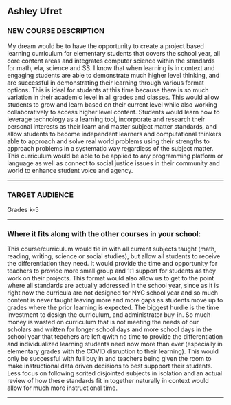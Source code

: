 ## Ashley Ufret

### NEW COURSE DESCRIPTION
My dream would be to have the opportunity to create a project based learning curriculum for elementary students that covers the school year, all core content areas and integrates computer science within the standards for math, ela, science and SS. I know that when learning is in context and engaging students are able to demonstrate much higher level thinking, and are successful in demonstrating their learning through various format options. This is ideal for students at this time because there is so much variation in their academic level in all grades and classes. This would allow students to grow and learn based on their current level while also working  collaboratively to access higher level content. Students would learn how to leverage technology as a learning tool, incorporate and research their personal interests as their learn and master subject matter standards, and allow students to become independent learners and computational thinkers able to approach and solve real world problems using their strengths to approach problems in a systematic way regardless of the subject matter. This curriculum would be able to be applied to any programming platform or language as well as connect to social justice issues in their community and world to enhance student voice and agency. 

___________________________________________________________________________________________________________________________________________________________

### TARGET AUDIENCE
Grades k-5 
___________________________________________________________________________________________________________________________________________________________

### Where it fits along with the other courses in your school:
This course/curriculum would tie in with all current subjects taught (math, reading, writing, science or social studies), but allow all students to receive the differentiation they need. It would provide the time and opportunity for teachers to provide more small group and 1:1 support for students as they work on their projects. This format would also allow us to get to the point where all standards are actually addressed in the school year, since as it is right now the curricula are not designed for NYC school year and so much content is never taught leaving more and more gaps as students move up to grades where the prior learning is expected. The biggest hurdle is the time investment to design the curriculum, and administrator buy-in. So much money is wasted on curriculum that is not meeting the needs of our scholars and written for longer school days and more school days in the school year that teachers are left qwith no time to provide the differentiation and individualized learning students need now more than ever (especially in elementary grades with the COVID disruption to their learning). This would only be successful with full buy in and teachers being given the room to make instructional data driven decisions to best suppport their students. Less focus on following scrited disjointed subjects in isolation and an actual review of how these standards fit in together naturally in context would allow for much more instructional time. 
___________________________________________________________________________________________________________________________________________________________
